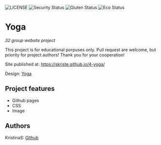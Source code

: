 ![LICENSE](https://img.shields.io/badge/license-MIT-blue.svg?style=flat-square)
![Security Status](https://img.shields.io/security-headers?label=Security&url=https%3A%2F%2Fgithub.com&style=flat-square)
![Gluten Status](https://img.shields.io/badge/Gluten-Free-green.svg)
![Eco Status](https://img.shields.io/badge/ECO-Friendly-green.svg)

# Yoga

_32 group website project_

This project is for educational porpuses only. Pull request are welcome, but priority for project authors! Thank you for your cooperation!

Site published at: https://skriste.github.io/4-yoga/

Design: [Yoga](https://discord.com/channels/571393319201144843/912397085523988480)

## Project features

- Github pages
- CSS 
- Image

## Authors

KristinaS: [Github](https://github.com/Skriste)